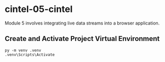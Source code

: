 # cintel-05-cintel

Module 5 involves integrating live data streams into a browser application.

## Create and Activate Project Virtual Environment

```shell
py -m venv .venv
.venv\Scripts\Activate
```

